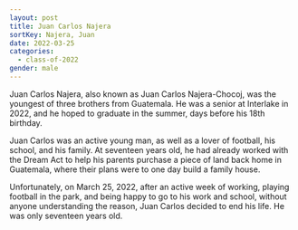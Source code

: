 ```yaml
---
layout: post
title: Juan Carlos Najera
sortKey: Najera, Juan
date: 2022-03-25
categories:
  - class-of-2022
gender: male
---
```

Juan Carlos Najera, also known as Juan Carlos Najera-Chocoj, was the youngest of three brothers from Guatemala. He was a senior at Interlake in 2022, and he hoped to graduate in the summer, days before his 18th birthday. 

Juan Carlos was an active young man, as well as a lover of football, his school, and his family. At seventeen years old, he had already worked with the Dream Act to help his parents purchase a piece of land back home in Guatemala, where their plans were to one day build a family house.

Unfortunately, on March 25, 2022, after an active week of working, playing football in the park, and being happy to go to his work and school, without anyone understanding the reason, Juan Carlos decided to end his life. He was only seventeen years old.